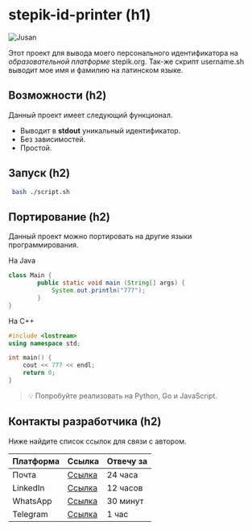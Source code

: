 # stepik-id-printer (h1)

![Jusan](https://ucarecdn.com/02b8ff49-8f2b-4ce9-be84-7d4bdc6b9b67/)

Этот проект для вывода моего персонального идентификатора на *образовательной платформе* stepik.org.
Так-же скрипт username.sh выводит мое имя и фамилию на латинском языке.

## Возможности (h2)

Данный проект имеет следующий функционал.
- Выводит в **stdout** уникальный идентификатор.
- Без зависимостей.
- Простой.

## Запуск (h2)

```bash
 bash ./script.sh
 ```

 ## Портирование (h2)

Данный проект можно портировать на другие языки программирования.

На Java

```java
class Main {
        public static void main (String[] args) {
            System.out.println("777");
        }
}
```
На C++

```c++
#include <lostream>
using namespace std;

int main() {
    cout << 777 << endl;
    return 0;
}
```

> 💡 Попробуйте реализовать на Python, Go и JavaScript.

## Контакты разработчика (h2)

Ниже найдите список ссылок для связи с автором.

| **Платформа** | Ссылка                               | Отвечу за     |
|---------------|--------------------------------------|---------------|
| Почта         | [Ссылка](mailto:mymainl@gmail.com) |  24 часа      |
| LinkedIn      | [Ссылка](https://ru.linkedin.com/)   |  12 часов     |
| WhatsApp      | [Ссылка](https://web.whatsapp.com/)  |  30 минут     |
| Telegram      | [Ссылка](https://t.me/telega)       |  1 час        |